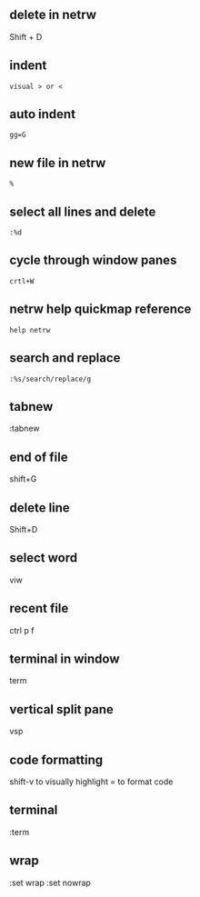 ## delete in netrw
Shift + D

## indent
`visual > or <` 

## auto indent
`gg=G`

## new file in netrw
`%`

## select all lines and delete
`:%d`

## cycle through window panes
`crtl+W`

## netrw help quickmap reference
`help netrw`

## search and replace
`:%s/search/replace/g`

## tabnew
:tabnew 

## end of file
shift+G

## delete line
Shift+D

## select word
viw

## recent file 
ctrl p f

## terminal in window
term

## vertical split pane
vsp

## code formatting
shift-v to visually highlight
= to format code

## terminal
:term

## wrap
:set wrap
:set nowrap
